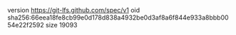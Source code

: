 version https://git-lfs.github.com/spec/v1
oid sha256:66eea18fe8cb99e0d178d838a4932be0d3af8a6f844e933a8bbb0054e22f2592
size 19093
